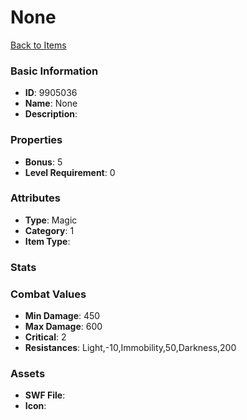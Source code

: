# None



[Back to Items](../items.md)

### Basic Information

- **ID**: 9905036
- **Name**: None
- **Description**: 

### Properties

- **Bonus**: 5
- **Level Requirement**: 0

### Attributes

- **Type**: Magic
- **Category**: 1
- **Item Type**: 

### Stats


### Combat Values

- **Min Damage**: 450
- **Max Damage**: 600
- **Critical**: 2
- **Resistances**: Light,-10,Immobility,50,Darkness,200

### Assets

- **SWF File**: 
- **Icon**: 

